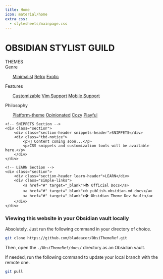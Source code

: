 ```yaml
---
title: Home
icon: material/home
extra_css:
  - stylesheets/mainpage.css
---
```


<div class="disable-sidebars">

<h1>OBSIDIAN STYLIST GUILD</h1>
        
<div class="main-grid">
	<!-- THEMES Section -->
	<div class="section">
		<div class="section-header themes-header">THEMES</div>
		<div class="themes-grid">
			<div class="theme-category">
				<div class="category-title">Genre</div>
				<ul class="links-list">
					<a href="#">Minimalist</a>
					<a href="#">Retro</a>
					<a href="#">Exotic</a>
				</ul>
			</div>
			<div class="category-separator"></div>
			<div class="theme-category">
				<div class="category-title">Features</div>
				<ul class="links-list">
					<a href="#">Customizable</a>
					<a href="#">Vim Support</a>
					<a href="#">Mobile Support</a>
				</ul>
			</div>
			<div class="category-separator"></div>
			<div class="theme-category">
				<div class="category-title">Philosophy</div>
				<ul class="links-list">
					<a href="#">Platform-theme</a>
					<a href="#">Opinionated</a>
					<a href="#">Cozy</a>
					<a href="#">Playful</a>
				</ul>
			</div>
		</div>
	</div>

	<!-- SNIPPETS Section -->
	<div class="section">
		<div class="section-header snippets-header">SNIPPETS</div>
		<div class="tbd-notice">
			<p>📝 Content coming soon...</p>
			<p>CSS snippets and customization tools will be available here.</p>
		</div>
	</div>

	<!-- LEARN Section -->
	<div class="section">
		<div class="section-header learn-header">LEARN</div>
		<div class="simple-links">
			<a href="#" target="_blank">📚 Official Docs</a>
			<a href="#" target="_blank">🌐 publish.obsidian.md docs</a>
			<a href="#" target="_blank">🛠️ Obsidian Theme Dev Vault</a>
		</div>
	</div>
</div>

### Viewing this website in your Obsidian vault locally

Absolutely. Just run the following command in your directory of choice.

```sh
git clone https://github.com/bladeacer/ObsiThemeRef.git
```

Then, open the `./ObsiThemeRef/docs/` directory as an Obsidian vault.

If needed, run the following command to update your local branch with the remote one.

```sh
git pull
```
